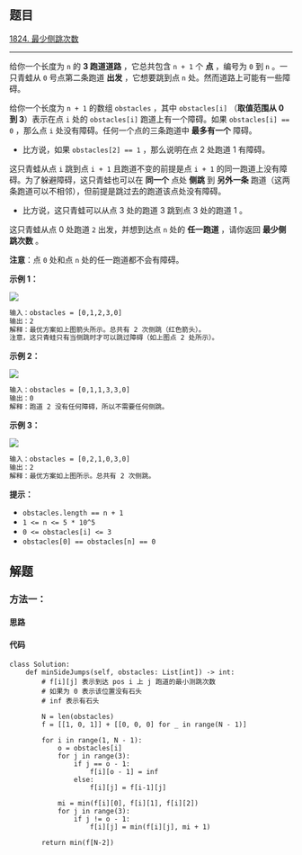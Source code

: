 ## 题目

[1824. 最少侧跳次数](https://leetcode.cn/problems/minimum-sideway-jumps/)

---

给你一个长度为 `n` 的 **3 跑道道路** ，它总共包含 `n + 1` 个 **点** ，编号为 `0` 到 `n` 。一只青蛙从 `0` 号点第二条跑道 **出发** ，它想要跳到点 `n` 处。然而道路上可能有一些障碍。

给你一个长度为 `n + 1` 的数组 `obstacles` ，其中 `obstacles[i]` （**取值范围从 0 到 3**）表示在点 `i` 处的 `obstacles[i]` 跑道上有一个障碍。如果 `obstacles[i] == 0` ，那么点 `i` 处没有障碍。任何一个点的三条跑道中 **最多有一个** 障碍。

-   比方说，如果 `obstacles[2] == 1` ，那么说明在点 2 处跑道 1 有障碍。

这只青蛙从点 `i` 跳到点 `i + 1` 且跑道不变的前提是点 `i + 1` 的同一跑道上没有障碍。为了躲避障碍，这只青蛙也可以在 **同一个** 点处 **侧跳** 到 **另外一条** 跑道（这两条跑道可以不相邻），但前提是跳过去的跑道该点处没有障碍。

-   比方说，这只青蛙可以从点 3 处的跑道 3 跳到点 3 处的跑道 1 。

这只青蛙从点 0 处跑道 `2` 出发，并想到达点 `n` 处的 **任一跑道** ，请你返回 **最少侧跳次数** 。

**注意**：点 `0` 处和点 `n` 处的任一跑道都不会有障碍。



**示例 1：**

![](https://assets.leetcode.com/uploads/2021/03/25/ic234-q3-ex1.png)
```txt
输入：obstacles = [0,1,2,3,0]
输出：2
解释：最优方案如上图箭头所示。总共有 2 次侧跳（红色箭头）。
注意，这只青蛙只有当侧跳时才可以跳过障碍（如上图点 2 处所示）。
```

**示例 2：**

![](https://assets.leetcode.com/uploads/2021/03/25/ic234-q3-ex2.png)
```txt
输入：obstacles = [0,1,1,3,3,0]
输出：0
解释：跑道 2 没有任何障碍，所以不需要任何侧跳。
```

**示例 3：**

![](https://assets.leetcode.com/uploads/2021/03/25/ic234-q3-ex3.png)
```txt
输入：obstacles = [0,2,1,0,3,0]
输出：2
解释：最优方案如上图所示。总共有 2 次侧跳。
```


**提示：**

-   `obstacles.length == n + 1`
-   `1 <= n <= 5 * 10^5`
-   `0 <= obstacles[i] <= 3`
-   `obstacles[0] == obstacles[n] == 0`



## 解题

### 方法一：

#### 思路



#### 代码

```python3
class Solution:
    def minSideJumps(self, obstacles: List[int]) -> int:
        # f[i][j] 表示到达 pos i 上 j 跑道的最小测跳次数
        # 如果为 0 表示该位置没有石头
        # inf 表示有石头

        N = len(obstacles)
        f = [[1, 0, 1]] + [[0, 0, 0] for _ in range(N - 1)]

        for i in range(1, N - 1):
            o = obstacles[i]
            for j in range(3):
                if j == o - 1:
                    f[i][o - 1] = inf
                else:
                    f[i][j] = f[i-1][j]

            mi = min(f[i][0], f[i][1], f[i][2])
            for j in range(3):
                if j != o - 1:
                    f[i][j] = min(f[i][j], mi + 1)

        return min(f[N-2])

```
